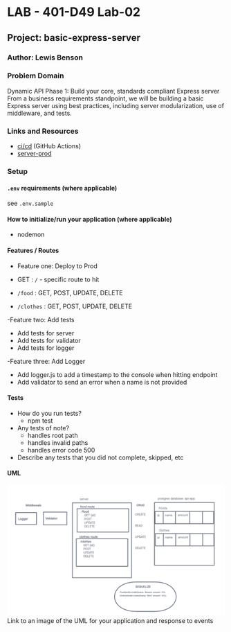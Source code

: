 # LAB - 401-D49 Lab-02

## Project: basic-express-server

### Author: Lewis Benson

### Problem Domain

Dynamic API Phase 1: Build your core, standards compliant Express server
From a business requirements standpoint, we will be building a basic Express server using best practices, including server modularization, use of middleware, and tests.

### Links and Resources

- [ci/cd](https://github.com/tm-LBenson/basic-api-server/actions) (GitHub Actions)
- [server-prod](https://four01-d49-basic-api.onrender.com/)

### Setup

#### `.env` requirements (where applicable)

see `.env.sample`

#### How to initialize/run your application (where applicable)

- nodemon

#### Features / Routes

- Feature one: Deploy to Prod

- GET : `/` - specific route to hit
- `/food` : GET, POST, UPDATE, DELETE
- `/clothes` : GET, POST, UPDATE, DELETE

-Feature two: Add tests

- Add tests for server
- Add tests for validator
- Add tests for logger

-Feature three: Add Logger

- Add logger.js to add a timestamp to the console when hitting endpoint
- Add validator to send an error when a name is not provided

#### Tests

- How do you run tests?
  - npm test
- Any tests of note?
  - handles root path
  - handles invalid paths
  - handles error code 500
- Describe any tests that you did not complete, skipped, etc

#### UML

![UML](./assets/uml.png)
Link to an image of the UML for your application and response to events
